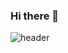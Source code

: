 ### Hi there 👋
![header](https://capsule-render.vercel.app/api?type=slice&color=a5dff9&height=400&section=header&text=JaeJae's%20Github&fontSize=30&rotate=22)
